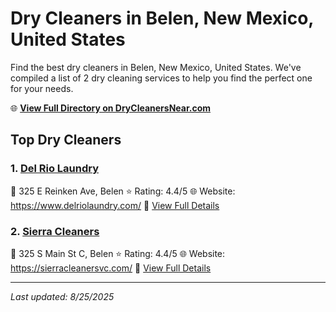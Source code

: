 # Dry Cleaners in Belen, New Mexico, United States

Find the best dry cleaners in Belen, New Mexico, United States. We've compiled a list of 2 dry cleaning services to help you find the perfect one for your needs.

🌐 **[View Full Directory on DryCleanersNear.com](https://drycleanersnear.com/city/US/New%20Mexico/Belen)**

## Top Dry Cleaners

### 1. [Del Rio Laundry](https://drycleanersnear.com/dryCleaner/68731372c1c288a3e6b49bd1/del-rio-laundry)
📍 325 E Reinken Ave, Belen
⭐ Rating: 4.4/5
🌐 Website: https://www.delriolaundry.com/
🔗 [View Full Details](https://drycleanersnear.com/dryCleaner/68731372c1c288a3e6b49bd1/del-rio-laundry)

### 2. [Sierra Cleaners](https://drycleanersnear.com/dryCleaner/68731387c1c288a3e6b49c69/sierra-cleaners)
📍 325 S Main St C, Belen
⭐ Rating: 4.4/5
🌐 Website: https://sierracleanersvc.com/
🔗 [View Full Details](https://drycleanersnear.com/dryCleaner/68731387c1c288a3e6b49c69/sierra-cleaners)


---

*Last updated: 8/25/2025*
